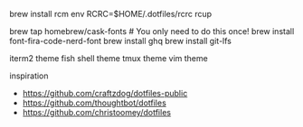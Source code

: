 brew install rcm
env RCRC=$HOME/.dotfiles/rcrc rcup

brew tap homebrew/cask-fonts         # You only need to do this once!
brew install font-fira-code-nerd-font
brew install ghq
brew install git-lfs

iterm2 theme
fish shell theme
tmux theme
vim theme

inspiration 
* https://github.com/craftzdog/dotfiles-public
* https://github.com/thoughtbot/dotfiles
* https://github.com/christoomey/dotfiles
